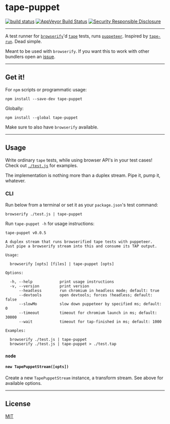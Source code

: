 # tape-puppet

[![build status](http://img.shields.io/travis/chiefbiiko/tape-puppet.svg?style=flat)](http://travis-ci.org/chiefbiiko/tape-puppet) [![AppVeyor Build Status](https://ci.appveyor.com/api/projects/status/github/chiefbiiko/tape-puppet?branch=master&svg=true)](https://ci.appveyor.com/project/chiefbiiko/tape-puppet) [![Security Responsible Disclosure](https://img.shields.io/badge/Security-Responsible%20Disclosure-yellow.svg)](./security.md)

***

A test runner for [`browserify`](https://github.com/browserify/browserify)'d [`tape`](https://github.com/substack/tape) tests, runs [`puppeteer`](https://github.com/GoogleChrome/puppeteer). Inspired by [`tape-run`](https://github.com/juliangruber/tape-run). Dead simple.

Meant to be used with `browserify`. If you want this to work with other bundlers open an [issue](https://github.com/chiefbiiko/tape-puppet/issues).

***

## Get it!

For `npm` scripts or programmatic usage:

```
npm install --save-dev tape-puppet
```

Globally:

```
npm install --global tape-puppet
```

Make sure to also have `browserify` available.

***

## Usage

Write ordinary `tape` tests, while using browser API's in your test cases! Check out [`./test.js`](./test.js) for examples.

The implementation is nothing more than a duplex stream. Pipe it, pump it, whatever.

### CLI

Run below from a terminal or set it as your `package.json`'s test command:

```
browserify ./test.js | tape-puppet
```

Run `tape-puppet -h` for usage instructions:

```
tape-puppet v0.0.5

A duplex stream that runs browserified tape tests with puppeteer.
Just pipe a browserify stream into this and consume its TAP output.

Usage:

  browserify [opts] [files] | tape-puppet [opts]

Options:

  -h, --help            print usage instructions
  -v, --version         print version
      --headless        run chromium in headless mode; default: true
      --devtools        open devtools; forces !headless; default: false
      --slowMo          slow down puppeteer by specified ms; default: 0
      --timeout         timeout for chromium launch in ms; default: 30000
      --wait            timeout for tap-finished in ms; default: 1000

Examples:

  browserify ./test.js | tape-puppet
  browserify ./test.js | tape-puppet > ./test.tap
```

### `node`

#### `new TapePuppetStream([opts])`

Create a new `TapePuppetStream` instance, a transform stream. See above for available options.

***

## License

[MIT](./license.md)
